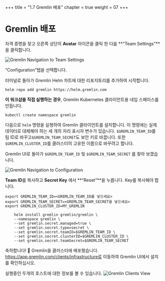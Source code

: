 +++
title = "1.7 Gremlin 배포"
chapter = true
weight = 07
+++

# Gremlin 배포

자격 증명을 찾고 오른쪽 상단의 **Avatar** 아이콘을 클릭 한 다음 **"Team Settings"**을 클릭합니다.

![Gremlin Navigation to Team Settings](/images/gremlin/gremlin_people_team.png)

“Configuration”탭을 선택합니다.


터미널로 돌아가 Gremlin Helm 차트에 대한 리포지토리를 추가하여 시작합니다.
```
helm repo add gremlin https://helm.gremlin.com

```

**이 워크샵을 직접 실행하는 경우**, Gremlin Kubernetes 클라이언트용 네임 스페이스를 만듭니다.

```
kubectl create namespace gremlin
```

다음으로 `helm` 명령을 실행하여 Gremlin 클라이언트를 설치합니다. 이 명령에는 실제 데이터로 대체해야 하는 세 개의 자리 표시자 변수가 있습니다. `$GREMLIN_TEAM_ID`를 팀 ID로 바꾸고`$GREMLIN_TEAM_SECRET`도 보안 키로 바꿉니다. 또한`$GREMLIN_CLUSTER_ID`를 클러스터의 고유한 이름으로 바꾸려고 합니다.

Gremlin UI로 돌아가 `$GREMLIN_TEAM_ID` 및 `$GREMLIN_TEAM_SECRET` 를 찾아 보겠습니다.

![Gremlin Navigation to Configuration](/images/gremlin/gremlin_config.png)

**Team ID**를 복사하고 **Secret Key** 에서 **“Reset”**을 누릅니다. Key를 복사해야 합니다.


```
export GREMLIN_TEAM_ID=<GREMLIN_TEAM_ID를 넣으세요>
export GREMLIN_TEAM_SECRET=<GREMLIN_TEAM_SECRET을 넣으세요>
export GREMLIN_CLUSTER_ID=MY_GREMLIN
```


```
    helm install gremlin gremlin/gremlin \
    --namespace gremlin \
    --set gremlin.secret.managed=true \
    --set gremlin.secret.type=secret \
    --set gremlin.secret.teamID=$GREMLIN_TEAM_ID \
    --set gremlin.secret.clusterID=$GREMLIN_CLUSTER_ID \
    --set gremlin.secret.teamSecret=$GREMLIN_TEAM_SECRET
```

축하합니다! 🎉 Gremlin을 클러스터에 배포했습니다. https://app.gremlin.com/clients/infrastructure로 이동하여 Gremlin UI에서 설치를 확인하십시오.

실행중인 두개의 호스트에 대한 정보를 볼 수 있습니다.
![Gremlin Clients View](/images/gremlin/gremlin_ui_clients.png)
